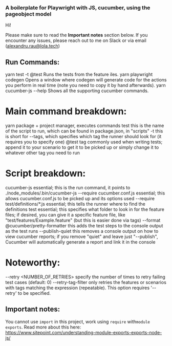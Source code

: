### A boilerplate for Playwright with JS, cucumber, using the pageobject model

Hi!

Please make sure to read the **Important notes** section below. If you encounter any issues, please reach out to me on Slack or via email (alexandru.rau@lola.tech) 

## Run Commands:
yarn test -t @test
  Runs the tests from the feature iles.
yarn playwright codegen
  Opens a window where codegen will generate code for the actions you perform in real time (note you need to copy it by hand afterwards).
yarn cucumber-js --help
  Shows all the supporting cucumber commands.

# Main command breakdown:
yarn     package + project manager, executes commands
test     this is the name of the script to run, which can be found in package.json, in "scripts"
-t       this is short for --tags, which specifies which tag the runner should look for (it requires you to specify one)
@test    tag commonly used when writing tests; append it to your scenario to get it to be picked up or simply change it to whatever other tag you need to run

# Script breakdown:
cucumber-js                            essential; this is the run command, it points to ./node_modules/.bin/cucumber-js
--require cucumber.conf.js             essential; this allows cucumber.conf.js to be picked up and its options used
--require test/definitions/*.js        essential; this tells the runner where to find the definitions
test                                   essential; this specifies what folder to look in for the feature files; if desired, you can give it a specific   feature file, like "test/features/Example.feature" (but this is easier done via tags)
--format @cucumber/pretty-formatter    this adds the test steps to the console output as the test runs
--publish-quiet                        this removes a console output on how to view cucumber reports; if you remove "quiet" and leave just "--publish", Cucumber will automatically generate a report and link it in the console

# Noteworthy:
--retry <NUMBER_OF_RETRIES>      specify the number of times to retry failing test cases (default: 0)
--retry-tag-filter <EXPRESSION>  only retries the features or scenarios with tags matching the expression (repeatable).
This option requires '--retry' to be specified.

## Important notes:

You cannot use `import` in this project, work using `require` with`module exports`. Read more about this here: https://www.sitepoint.com/understanding-module-exports-exports-node-js/
